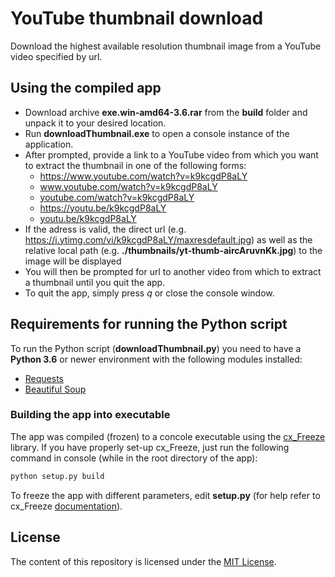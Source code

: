 # YouTube thumbnail download
Download the highest available resolution thumbnail image from a YouTube video specified by url.

## Using the compiled app
* Download archive __exe.win-amd64-3.6.rar__ from the __build__ folder and unpack it to your desired location.
* Run __downloadThumbnail.exe__ to open a console instance of the application.
* After prompted, provide a link to a YouTube video from which you want to extract the thumbnail in one of the following forms:
  * https://www.youtube.com/watch?v=k9kcgdP8aLY
  * www.youtube.com/watch?v=k9kcgdP8aLY
  * <a href='https://youtube.com/watch?v=k9kcgdP8aLY'>youtube.com/watch?v=k9kcgdP8aLY</a>
  * https://youtu.be/k9kcgdP8aLY
  * <a href='https://youtu.be/k9kcgdP8aLY'>youtu.be/k9kcgdP8aLY</a>
* If the adress is valid, the direct url (e.g. https://i.ytimg.com/vi/k9kcgdP8aLY/maxresdefault.jpg) as well as the relative local path (e.g. __./thumbnails/yt-thumb-aircAruvnKk.jpg__) to the image will be displayed 
* You will then be prompted for url to another video from which to extract a thumbnail until you quit the app.
* To quit the app, simply press _q_ or close the console window.

## Requirements for running the Python script
To run the Python script (__downloadThumbnail.py__) you need to have a __Python 3.6__ or newer environment with the following modules installed:
* <a href='http://docs.python-requests.org/en/master/user/install/#install'>Requests</a>
* <a href='https://www.crummy.com/software/BeautifulSoup/bs4/doc/#installing-beautiful-soup'>Beautiful Soup</a>

### Building the app into executable
The app was compiled (frozen) to a concole executable using the <a href='https://cx-freeze.readthedocs.io/en/latest/index.html'>cx_Freeze</a> library.
If you have properly set-up cx_Freeze, just run the following command in console (while in the root directory of the app):

```python
python setup.py build
```

To freeze the app with different parameters, edit __setup.py__ (for help refer to cx_Freeze  <a href='https://cx-freeze.readthedocs.io/en/latest/index.html'>documentation</a>).

## License
The content of this repository is licensed under the <a href='https://choosealicense.com/licenses/mit/'>MIT License</a>.
